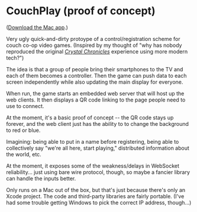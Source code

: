 # CouchPlay (proof of concept)

([Download the Mac app](https://github.com/sjml/couchplay-c/releases).)

Very ugly quick-and-dirty protoype of a control/registration scheme for couch co-op video games. (Inspired by my thought of "why has nobody reproduced the original [_Crystal Chronicles_](https://en.wikipedia.org/wiki/Final_Fantasy_Crystal_Chronicles) experience using more modern tech?")

The idea is that a group of people bring their smartphones to the TV and each of them becomes a controller. Then the game can push data to each screen independently while also updating the main display for everyone. 

When run, the game starts an embedded web server that will host up the web clients. It then displays a QR code linking to the page people need to use to connect. 

At the moment, it's a basic proof of concept -- the QR code stays up forever, and the web client just has the ability to to change the background to red or blue. 

Imagining: being able to put in a name before registering, being able to collectively say "we're all here, start playing," distributed information about the world, etc. 

At the moment, it exposes some of the weakness/delays in WebSocket reliability... just using bare wire protocol, though, so maybe a fancier library can handle the inputs better.

Only runs on a Mac out of the box, but that's just because there's only an Xcode project. The code and third-party libraries are fairly portable. (I've had some trouble getting Windows to pick the correct IP address, though...)
